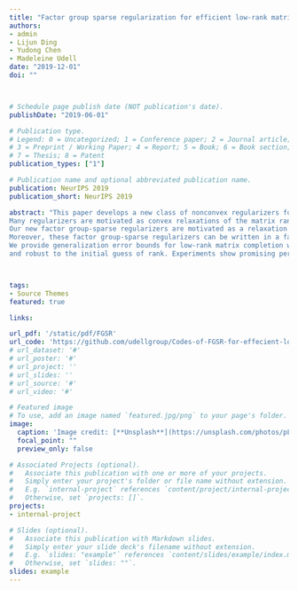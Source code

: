 ```yaml
---
title: "Factor group sparse regularization for efficient low-rank matrix recovery"
authors:
- admin
- Lijun Ding
- Yudong Chen
- Madeleine Udell
date: "2019-12-01"
doi: ""



# Schedule page publish date (NOT publication's date).
publishDate: "2019-06-01"

# Publication type.
# Legend: 0 = Uncategorized; 1 = Conference paper; 2 = Journal article;
# 3 = Preprint / Working Paper; 4 = Report; 5 = Book; 6 = Book section;
# 7 = Thesis; 8 = Patent
publication_types: ["1"]

# Publication name and optional abbreviated publication name.
publication: NeurIPS 2019
publication_short: NeurIPS 2019

abstract: "This paper develops a new class of nonconvex regularizers for low-rank matrix recovery.
Many regularizers are motivated as convex relaxations of the matrix rank function.
Our new factor group-sparse regularizers are motivated as a relaxation of the number of nonzero columns in a factorization of the matrix. These nonconvex regularizers are sharper than the nuclear norm; indeed, we show they are related to Schatten-p norms with arbitrarily small 0<p<1.
Moreover, these factor group-sparse regularizers can be written in a factored form that enables efficient and effective nonconvex optimization; notably, the method does not use singular value decomposition.
We provide generalization error bounds for low-rank matrix completion which show improved upper bounds for Schatten-p norm reglarization as p decreases. Compared to the max norm and the factored formulation of the nuclear norm, factor group-sparse regularizers are more efficient, accurate,
and robust to the initial guess of rank. Experiments show promising performance of factor group-sparse regularization for low-rank matrix completion and robust principal component analysis."



tags:
- Source Themes
featured: true

links:

url_pdf: '/static/pdf/FGSR'
url_code: 'https://github.com/udellgroup/Codes-of-FGSR-for-effecient-low-rank-matrix-recovery'
# url_dataset: '#'
# url_poster: '#'
# url_project: ''
# url_slides: ''
# url_source: '#'
# url_video: '#'

# Featured image
# To use, add an image named `featured.jpg/png` to your page's folder. 
image: 
  caption: 'Image credit: [**Unsplash**](https://unsplash.com/photos/pLCdAaMFLTE)'
  focal_point: ""
  preview_only: false

# Associated Projects (optional).
#   Associate this publication with one or more of your projects.
#   Simply enter your project's folder or file name without extension.
#   E.g. `internal-project` references `content/project/internal-project/index.md`.
#   Otherwise, set `projects: []`.
projects:
- internal-project

# Slides (optional).
#   Associate this publication with Markdown slides.
#   Simply enter your slide deck's filename without extension.
#   E.g. `slides: "example"` references `content/slides/example/index.md`.
#   Otherwise, set `slides: ""`.
slides: example
---
```



